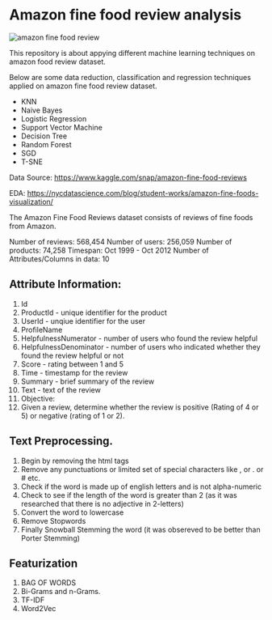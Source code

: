 # Amazon fine food review analysis
![amazon fine food review](https://user-images.githubusercontent.com/25454660/62773106-ee88b500-babe-11e9-93f9-2206c9985e9a.jpg)

This repository is about appying different machine learning techniques on amazon food review dataset.

Below are some data reduction, classification and regression techniques applied on amazon fine food review dataset.

* KNN
* Naive Bayes
* Logistic Regression
* Support Vector Machine
* Decision Tree
* Random Forest
* SGD
* T-SNE

Data Source: https://www.kaggle.com/snap/amazon-fine-food-reviews 

EDA: https://nycdatascience.com/blog/student-works/amazon-fine-foods-visualization/

The Amazon Fine Food Reviews dataset consists of reviews of fine foods from Amazon.

Number of reviews: 568,454
Number of users: 256,059
Number of products: 74,258
Timespan: Oct 1999 - Oct 2012
Number of Attributes/Columns in data: 10

## Attribute Information:

1. Id
2. ProductId - unique identifier for the product
3. UserId - unqiue identifier for the user
4. ProfileName
5. HelpfulnessNumerator - number of users who found the review helpful
6. HelpfulnessDenominator - number of users who indicated whether they found the review helpful or not
7. Score - rating between 1 and 5
8. Time - timestamp for the review
9. Summary - brief summary of the review
10. Text - text of the review
11. Objective:
12. Given a review, determine whether the review is positive (Rating of 4 or 5) or negative (rating of 1 or 2).

## Text Preprocessing.

1. Begin by removing the html tags
2. Remove any punctuations or limited set of special characters like , or . or # etc.
3. Check if the word is made up of english letters and is not alpha-numeric
4. Check to see if the length of the word is greater than 2 (as it was researched that there is no adjective in 2-letters)
5. Convert the word to lowercase
6. Remove Stopwords
7. Finally Snowball Stemming the word (it was obsereved to be better than Porter Stemming)

## Featurization
1. BAG OF WORDS
2. Bi-Grams and n-Grams.
3. TF-IDF
4. Word2Vec
